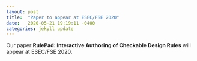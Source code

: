 ```yaml
---
layout: post
title:  "Paper to appear at ESEC/FSE 2020"
date:   2020-05-21 19:19:11 -0400
categories: jekyll update
---
```

Our paper **RulePad: Interactive Authoring of Checkable Design Rules** will appear at ESEC/FSE 2020.